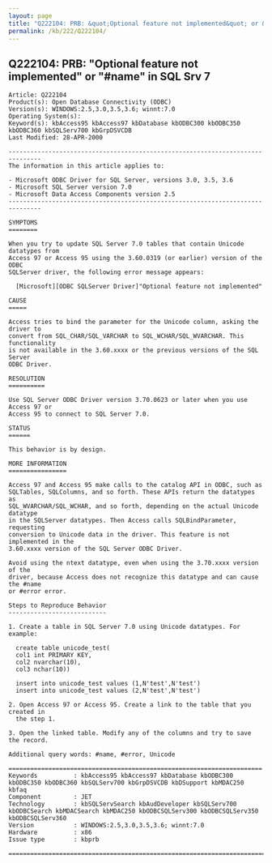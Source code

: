 ```yaml
---
layout: page
title: "Q222104: PRB: &quot;Optional feature not implemented&quot; or &quot;#name&quot; in SQL Srv 7"
permalink: /kb/222/Q222104/
---
```


## Q222104: PRB: &quot;Optional feature not implemented&quot; or &quot;#name&quot; in SQL Srv 7

	Article: Q222104
	Product(s): Open Database Connectivity (ODBC)
	Version(s): WINDOWS:2.5,3.0,3.5,3.6; winnt:7.0
	Operating System(s): 
	Keyword(s): kbAccess95 kbAccess97 kbDatabase kbODBC300 kbODBC350 kbODBC360 kbSQLServ700 kbGrpDSVCDB
	Last Modified: 28-APR-2000
	
	-------------------------------------------------------------------------------
	The information in this article applies to:
	
	- Microsoft ODBC Driver for SQL Server, versions 3.0, 3.5, 3.6 
	- Microsoft SQL Server version 7.0 
	- Microsoft Data Access Components version 2.5 
	-------------------------------------------------------------------------------
	
	SYMPTOMS
	========
	
	When you try to update SQL Server 7.0 tables that contain Unicode datatypes from
	Access 97 or Access 95 using the 3.60.0319 (or earlier) version of the ODBC
	SQLServer driver, the following error message appears:
	
	  [Microsoft][ODBC SQLServer Driver]"Optional feature not implemented"
	
	CAUSE
	=====
	
	Access tries to bind the parameter for the Unicode column, asking the driver to
	convert from SQL_CHAR/SQL_VARCHAR to SQL_WCHAR/SQL_WVARCHAR. This functionality
	is not available in the 3.60.xxxx or the previous versions of the SQL Server
	ODBC Driver.
	
	RESOLUTION
	==========
	
	Use SQL Server ODBC Driver version 3.70.0623 or later when you use Access 97 or
	Access 95 to connect to SQL Server 7.0.
	
	STATUS
	======
	
	This behavior is by design.
	
	MORE INFORMATION
	================
	
	Access 97 and Access 95 make calls to the catalog API in ODBC, such as
	SQLTables, SQLColumns, and so forth. These APIs return the datatypes as
	SQL_WVARCHAR/SQL_WCHAR, and so forth, depending on the actual Unicode datatype
	in the SQLServer datatypes. Then Access calls SQLBindParameter, requesting
	conversion to Unicode data in the driver. This feature is not implemented in the
	3.60.xxxx version of the SQL Server ODBC Driver.
	
	Avoid using the ntext datatype, even when using the 3.70.xxxx version of the
	driver, because Access does not recognize this datatype and can cause the #name
	or #error error.
	
	Steps to Reproduce Behavior
	---------------------------
	
	1. Create a table in SQL Server 7.0 using Unicode datatypes. For example:
	
	  create table unicode_test(
	  col1 int PRIMARY KEY,
	  col2 nvarchar(10),
	  col3 nchar(10))
	
	  insert into unicode_test values (1,N'test',N'test')
	  insert into unicode_test values (2,N'test',N'test')
	
	2. Open Access 97 or Access 95. Create a link to the table that you created in
	  the step 1.
	
	3. Open the linked table. Modify any of the columns and try to save the record.
	
	Additional query words: #name, #error, Unicode
	
	======================================================================
	Keywords          : kbAccess95 kbAccess97 kbDatabase kbODBC300 kbODBC350 kbODBC360 kbSQLServ700 kbGrpDSVCDB kbDSupport kbMDAC250 kbfaq
	Component         : JET
	Technology        : kbSQLServSearch kbAudDeveloper kbSQLServ700 kbODBCSearch kbMDACSearch kbMDAC250 kbODBCSQLServ300 kbODBCSQLServ350 kbODBCSQLServ360
	Version           : WINDOWS:2.5,3.0,3.5,3.6; winnt:7.0
	Hardware          : x86
	Issue type        : kbprb
	
	=============================================================================
	
